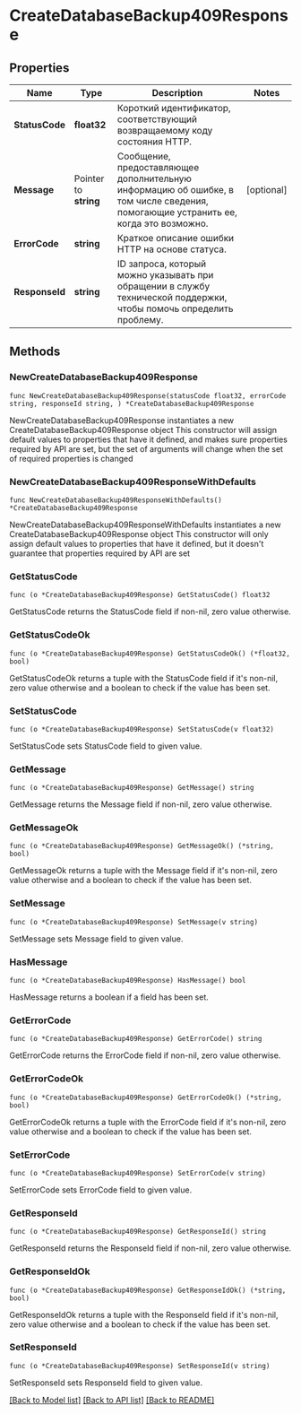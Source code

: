 # CreateDatabaseBackup409Response

## Properties

Name | Type | Description | Notes
------------ | ------------- | ------------- | -------------
**StatusCode** | **float32** | Короткий идентификатор, соответствующий возвращаемому коду состояния HTTP. | 
**Message** | Pointer to **string** | Сообщение, предоставляющее дополнительную информацию об ошибке, в том числе сведения, помогающие устранить ее, когда это возможно. | [optional] 
**ErrorCode** | **string** | Краткое описание ошибки HTTP на основе статуса. | 
**ResponseId** | **string** | ID запроса, который можно указывать при обращении в службу технической поддержки, чтобы помочь определить проблему. | 

## Methods

### NewCreateDatabaseBackup409Response

`func NewCreateDatabaseBackup409Response(statusCode float32, errorCode string, responseId string, ) *CreateDatabaseBackup409Response`

NewCreateDatabaseBackup409Response instantiates a new CreateDatabaseBackup409Response object
This constructor will assign default values to properties that have it defined,
and makes sure properties required by API are set, but the set of arguments
will change when the set of required properties is changed

### NewCreateDatabaseBackup409ResponseWithDefaults

`func NewCreateDatabaseBackup409ResponseWithDefaults() *CreateDatabaseBackup409Response`

NewCreateDatabaseBackup409ResponseWithDefaults instantiates a new CreateDatabaseBackup409Response object
This constructor will only assign default values to properties that have it defined,
but it doesn't guarantee that properties required by API are set

### GetStatusCode

`func (o *CreateDatabaseBackup409Response) GetStatusCode() float32`

GetStatusCode returns the StatusCode field if non-nil, zero value otherwise.

### GetStatusCodeOk

`func (o *CreateDatabaseBackup409Response) GetStatusCodeOk() (*float32, bool)`

GetStatusCodeOk returns a tuple with the StatusCode field if it's non-nil, zero value otherwise
and a boolean to check if the value has been set.

### SetStatusCode

`func (o *CreateDatabaseBackup409Response) SetStatusCode(v float32)`

SetStatusCode sets StatusCode field to given value.


### GetMessage

`func (o *CreateDatabaseBackup409Response) GetMessage() string`

GetMessage returns the Message field if non-nil, zero value otherwise.

### GetMessageOk

`func (o *CreateDatabaseBackup409Response) GetMessageOk() (*string, bool)`

GetMessageOk returns a tuple with the Message field if it's non-nil, zero value otherwise
and a boolean to check if the value has been set.

### SetMessage

`func (o *CreateDatabaseBackup409Response) SetMessage(v string)`

SetMessage sets Message field to given value.

### HasMessage

`func (o *CreateDatabaseBackup409Response) HasMessage() bool`

HasMessage returns a boolean if a field has been set.

### GetErrorCode

`func (o *CreateDatabaseBackup409Response) GetErrorCode() string`

GetErrorCode returns the ErrorCode field if non-nil, zero value otherwise.

### GetErrorCodeOk

`func (o *CreateDatabaseBackup409Response) GetErrorCodeOk() (*string, bool)`

GetErrorCodeOk returns a tuple with the ErrorCode field if it's non-nil, zero value otherwise
and a boolean to check if the value has been set.

### SetErrorCode

`func (o *CreateDatabaseBackup409Response) SetErrorCode(v string)`

SetErrorCode sets ErrorCode field to given value.


### GetResponseId

`func (o *CreateDatabaseBackup409Response) GetResponseId() string`

GetResponseId returns the ResponseId field if non-nil, zero value otherwise.

### GetResponseIdOk

`func (o *CreateDatabaseBackup409Response) GetResponseIdOk() (*string, bool)`

GetResponseIdOk returns a tuple with the ResponseId field if it's non-nil, zero value otherwise
and a boolean to check if the value has been set.

### SetResponseId

`func (o *CreateDatabaseBackup409Response) SetResponseId(v string)`

SetResponseId sets ResponseId field to given value.



[[Back to Model list]](../README.md#documentation-for-models) [[Back to API list]](../README.md#documentation-for-api-endpoints) [[Back to README]](../README.md)


